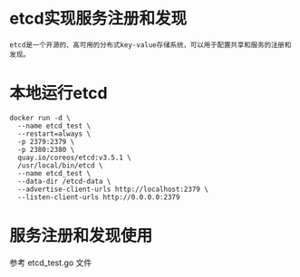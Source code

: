 # etcd实现服务注册和发现
    etcd是一个开源的、高可用的分布式key-value存储系统，可以用于配置共享和服务的注册和发现。

# 本地运行etcd
```shell
docker run -d \
  --name etcd_test \
  --restart=always \
  -p 2379:2379 \
  -p 2380:2380 \
  quay.io/coreos/etcd:v3.5.1 \
  /usr/local/bin/etcd \
  --name etcd_test \
  --data-dir /etcd-data \
  --advertise-client-urls http://localhost:2379 \
  --listen-client-urls http://0.0.0.0:2379
```

# 服务注册和发现使用
参考 etcd_test.go 文件